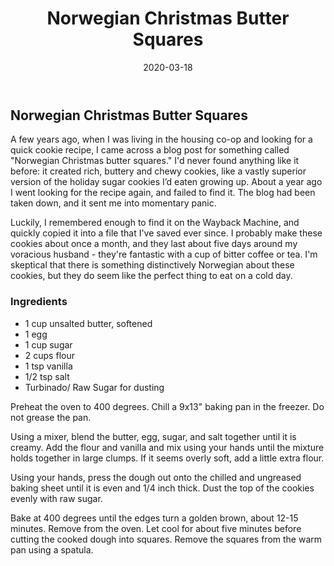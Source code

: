 ﻿---
path: "/recipes/norwegian-butter-square/"
date: 2020-03-18
title: "Norwegian Christmas Butter Squares"
tags: ["cookie", "christmas"]
---

## Norwegian Christmas Butter Squares

A few years ago, when I was living in the housing co-op and looking for a quick cookie recipe, I came across a blog post for something called "Norwegian Christmas butter squares." I'd never found anything like it before: it created rich, buttery and chewy cookies, like a vastly superior version of the holiday sugar cookies I’d eaten growing up. About a year ago I went looking for the recipe again, and failed to find it. The blog had been taken down, and it sent me into momentary panic.

Luckily, I remembered enough to find it on the Wayback Machine, and quickly copied it into a file that I've saved ever since. I probably make these cookies about once a month, and they last about five days around my voracious husband - they're fantastic with a cup of bitter coffee or tea. I'm skeptical that there is something distinctively Norwegian about these cookies, but they do seem like the perfect thing to eat on a cold day.

### Ingredients

- 1 cup unsalted butter, softened
- 1 egg
- 1 cup sugar
- 2 cups flour
- 1 tsp vanilla
- 1/2 tsp salt
- Turbinado/ Raw Sugar for dusting

Preheat the oven to 400 degrees. Chill a 9x13" baking pan in the freezer. Do not grease the pan.

Using a mixer, blend the butter, egg, sugar, and salt together until it is creamy.  Add the flour and vanilla and mix using your hands until the mixture holds together in large clumps. If it seems overly soft, add a little extra flour.

Using your hands, press the dough out onto the chilled and ungreased baking sheet until it is even and 1/4 inch thick.  Dust the top of the cookies evenly with raw sugar.

Bake at 400 degrees until the edges turn a golden brown, about 12-15 minutes. Remove from the oven. Let cool for about five minutes before cutting the cooked dough into squares. Remove the squares from the warm pan using a spatula.
